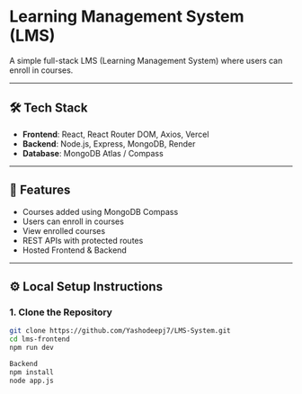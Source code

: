 # Learning Management System (LMS)

A simple full-stack LMS (Learning Management System) where users can enroll in courses.

---

## 🛠 Tech Stack

- **Frontend**: React, React Router DOM, Axios, Vercel
- **Backend**: Node.js, Express, MongoDB, Render
- **Database**: MongoDB Atlas / Compass

---

## 🔧 Features

- Courses added using MongoDB Compass
- Users can enroll in courses
- View enrolled courses
- REST APIs with protected routes
- Hosted Frontend & Backend

---

## ⚙️ Local Setup Instructions

### 1. Clone the Repository

```bash
git clone https://github.com/Yashodeepj7/LMS-System.git
cd lms-frontend
npm run dev

Backend
npm install
node app.js

